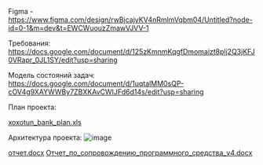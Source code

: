 Figma - https://www.figma.com/design/rwBjcajyKV4nRmlmVqbm04/Untitled?node-id=0-1&m=dev&t=EWCWuouzZmawVJVV-1

Требования: https://docs.google.com/document/d/125zKmnmKqgfDmomaizt8plj2Q3jKFJ0VRapr_0JL1SY/edit?usp=sharing

Модель состояний задач: https://docs.google.com/document/d/1uqtalMM0sQP-cOV4g9XAYWWBy7ZBXKAvCWIJFd6d14s/edit?usp=sharing

План проекта:

[xoxotun_bank_plan.xls](https://github.com/user-attachments/files/17725193/xoxotun_bank_plan.xls)

Архитектура проекта:
![image](https://github.com/user-attachments/assets/b270c0c5-5bff-4d7a-b84a-9db8e1e53b54)

[отчет.docx](https://github.com/user-attachments/files/19932210/default.docx)
[Отчет_по_сопровождению_программного_средства_v4.docx](https://github.com/user-attachments/files/19932213/_._._._._v4.docx)
